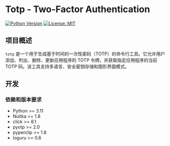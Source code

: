 # Totp - Two-Factor Authentication

[![Python Version](https://img.shields.io/badge/python-3.13%2B-blue)](https://www.python.org/downloads/)
[![License: MIT](https://img.shields.io/badge/License-MIT-yellow.svg)](https://opensource.org/licenses/MIT)

## 项目概述

`totp` 是一个用于生成基于时间的一次性密码（TOTP）的命令行工具。它允许用户添加、列出、删除、更新应用程序的 TOTP 令牌，并获取指定应用程序的当前
TOTP 码。该工具支持多语言、安全密钥存储和图形界面模式。

## 开发

### 依赖和版本要求

- Python >= 3.11
- Nuitka >= 1.8
- click >= 8.1
- pyotp >= 2.0
- pyperclip >= 1.8
- loguru >= 0.6